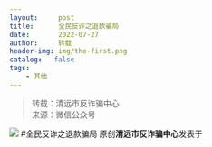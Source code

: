 ```yaml
---
layout:     post
title:      全民反诈之退款骗局
date:       2022-07-27
author:     转载
header-img: img/the-first.png
catalog:   false
tags:
    - 其他
---
```


<blockquote><p>转载：清远市反诈骗中心<br>
来源：微信公众号</p></blockquote>

![]({{site.baseurl}}/postimg/3CxTSiafadcic8SuGhAUibd4iaS9CFEkfTNWaVHtHSpVia68AVwc0ouJN5rv1sMicSMPC6qGiconsampiaRXe2AOpniczyg.jpeg)
#全民反诈之退款骗局
原创**清远市反诈骗中心**发表于
